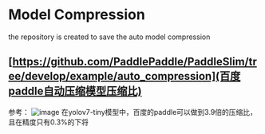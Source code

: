 # Model Compression
the repository is created to save the auto model compression


## [https://github.com/PaddlePaddle/PaddleSlim/tree/develop/example/auto_compression](百度paddle自动压缩模型压缩比)

参考：
![image](https://github.com/WuZhongQing/model_compression/assets/48616900/a67aaac3-b0b3-444f-b01f-331486085457)
在yolov7-tiny模型中，百度的paddle可以做到3.9倍的压缩比，且在精度只有0.3%的下将

